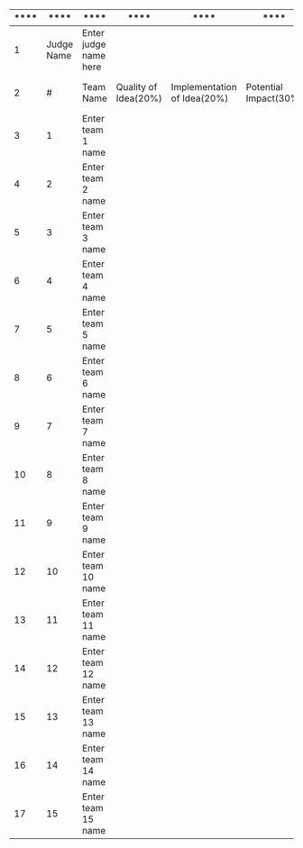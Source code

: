 ﻿| **** | ****       | ****                  | ****                   | ****                          | ****                    | ****                            | ****  |
|------|------------|-----------------------|------------------------|-------------------------------|-------------------------|---------------------------------|-------|
| 1    | Judge Name | Enter judge name here |                        |                               |                         |                                 |
| 2    | \#         | Team Name             | Quality of Idea\(20%\) | Implementation of Idea\(20%\) | Potential Impact\(30%\) | Completeness of Solution\(30%\) | TOTAL |
| 3    | 1          | Enter team 1 name     |                        |                               |                         |                                 | 0     |
| 4    | 2          | Enter team 2 name     |                        |                               |                         |                                 | 0     |
| 5    | 3          | Enter team 3 name     |                        |                               |                         |                                 | 0     |
| 6    | 4          | Enter team 4 name     |                        |                               |                         |                                 | 0     |
| 7    | 5          | Enter team 5 name     |                        |                               |                         |                                 | 0     |
| 8    | 6          | Enter team 6 name     |                        |                               |                         |                                 | 0     |
| 9    | 7          | Enter team 7 name     |                        |                               |                         |                                 | 0     |
| 10   | 8          | Enter team 8 name     |                        |                               |                         |                                 | 0     |
| 11   | 9          | Enter team 9 name     |                        |                               |                         |                                 | 0     |
| 12   | 10         | Enter team 10 name    |                        |                               |                         |                                 | 0     |
| 13   | 11         | Enter team 11 name    |                        |                               |                         |                                 | 0     |
| 14   | 12         | Enter team 12 name    |                        |                               |                         |                                 | 0     |
| 15   | 13         | Enter team 13 name    |                        |                               |                         |                                 | 0     |
| 16   | 14         | Enter team 14 name    |                        |                               |                         |                                 | 0     |
| 17   | 15         | Enter team 15 name    |                        |                               |                         |                                 | 0     |
